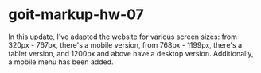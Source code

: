 # goit-markup-hw-07
In this update, I've adapted the website for various screen sizes: from 320px - 767px, there's a mobile version, from 768px - 1199px, there's a tablet version, and 1200px and above have a desktop version. Additionally, a mobile menu has been added.
